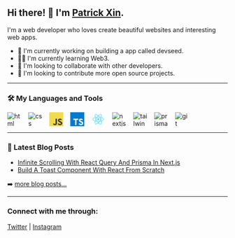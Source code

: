 ## Hi there! 👋 I'm [Patrick Xin](https://www.patrickxin.com).

I'm a web developer who loves create beautiful websites and interesting web apps.

- 🌱  I'm currently working on building a app called devseed.
- 🧑‍💻  I'm currently learning Web3.
- 🤝  I'm looking to collaborate with other developers.
- 📌  I'm looking to contribute more open source projects.

---

### 🛠 My Languages and Tools

<div style="display:flex; gap:16px; align-items:center">
<img src='https://camo.githubusercontent.com/da7acacadecf91d6dc02efcd2be086bb6d78ddff19a1b7a0ab2755a6fda8b1e9/68747470733a2f2f63646e2e6a7364656c6976722e6e65742f67682f64657669636f6e732f64657669636f6e2f69636f6e732f68746d6c352f68746d6c352d6f726967696e616c2e737667' alt='html' width='32' height='32'/>
<img src='https://camo.githubusercontent.com/2e496d4bfc6f753ddca87b521ce95c88219f77800212ffa6d4401ad368c82170/68747470733a2f2f63646e2e6a7364656c6976722e6e65742f67682f64657669636f6e732f64657669636f6e2f69636f6e732f637373332f637373332d6f726967696e616c2e737667' alt='css' width='32' height='32'/>
<img src='https://raw.githubusercontent.com/github/explore/80688e429a7d4ef2fca1e82350fe8e3517d3494d/topics/javascript/javascript.png' alt='javascript' width='32' height='32'/>
<img src='https://raw.githubusercontent.com/github/explore/80688e429a7d4ef2fca1e82350fe8e3517d3494d/topics/typescript/typescript.png' alt='typescript' width='32' height='32'/>
<img src='https://raw.githubusercontent.com/github/explore/80688e429a7d4ef2fca1e82350fe8e3517d3494d/topics/react/react.png' alt='react' width='32' height='32'/>
<img src='https://camo.githubusercontent.com/92ec9eb7eeab7db4f5919e3205918918c42e6772562afb4112a2909c1aaaa875/68747470733a2f2f6173736574732e76657263656c2e636f6d2f696d6167652f75706c6f61642f76313630373535343338352f7265706f7369746f726965732f6e6578742d6a732f6e6578742d6c6f676f2e706e67' alt='nextjs' width='32' height='32'/>

<img src='https://tailwindcss.com/_next/static/media/tailwindcss-mark.79614a5f61617ba49a0891494521226b.svg' alt='tailwindcss' width='32' height='32'/>
<img height="32" width="32" src="https://cdn.jsdelivr.net/npm/simple-icons@v6/icons/prisma.svg" alt='prisma'/>
<img height="32" width="32" src="https://camo.githubusercontent.com/dc9e7e657b4cd5ba7d819d1a9ce61434bd0ddbb94287d7476b186bd783b62279/68747470733a2f2f63646e2e6a7364656c6976722e6e65742f67682f64657669636f6e732f64657669636f6e2f69636f6e732f6769742f6769742d6f726967696e616c2e737667" alt='git'/>
</div>

---

### 📕 Latest Blog Posts

<!-- BLOG-POST-LIST:START -->
- [Infinite Scrolling With React Query And Prisma In Next.js](https://www.patrickxin.com/posts/infinite-scrolling-with-react-query-and-prisma)
- [Build A Toast Component With React From Scratch](https://www.patrickxin.com/posts/build-a-toast-component-with-react-from-scrach)
<!-- BLOG-POST-LIST:END -->

➡️ [more blog posts...](https://www.patrickxin.com/posts)

---

### Connect with me through:

[Twitter][twitter] | [Instagram][instagram]



[webiste]: https://alpesdream.vercel.app/
[twitter]: https://twitter.com/alpesdream
[instagram]: https://www.instagram.com/alpesdream/
